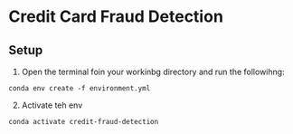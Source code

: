 # Credit Card Fraud Detection


## Setup

1. Open the terminal foin your workinbg directory and run the followihng: 
```
conda env create -f environment.yml
```
2. Activate teh env
```
conda activate credit-fraud-detection
```

